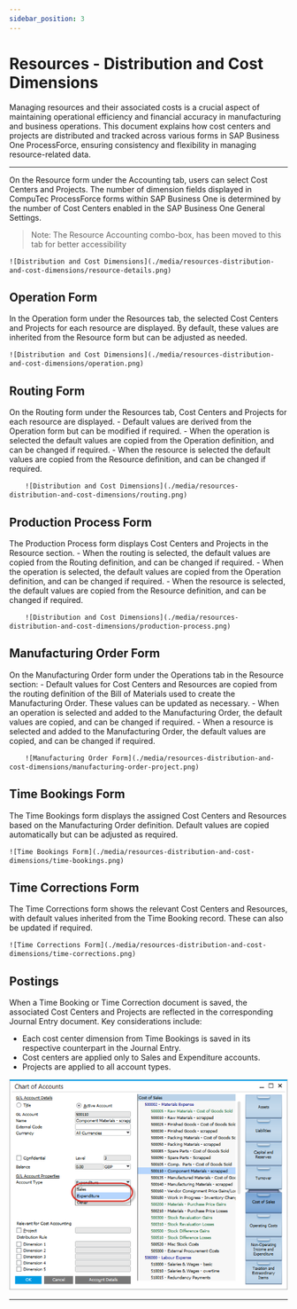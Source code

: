 ```yaml
---
sidebar_position: 3
---
```


# Resources - Distribution and Cost Dimensions

Managing resources and their associated costs is a crucial aspect of maintaining operational efficiency and financial accuracy in manufacturing and business operations. This document explains how cost centers and projects are distributed and tracked across various forms in SAP Business One ProcessForce, ensuring consistency and flexibility in managing resource-related data.

---

On the Resource form under the Accounting tab, users can select Cost Centers and Projects. The number of dimension fields displayed in CompuTec ProcessForce forms within SAP Business One is determined by the number of Cost Centers enabled in the SAP Business One General Settings.
>Note: The Resource Accounting combo-box, has been moved to this tab for better accessibility

    ![Distribution and Cost Dimensions](./media/resources-distribution-and-cost-dimensions/resource-details.png)

## Operation Form

In the Operation form under the Resources tab, the selected Cost Centers and Projects for each resource are displayed. By default, these values are inherited from the Resource form but can be adjusted as needed.

    ![Distribution and Cost Dimensions](./media/resources-distribution-and-cost-dimensions/operation.png)

## Routing Form

On the Routing form under the Resources tab, Cost Centers and Projects for each resource are displayed.
    - Default values are derived from the Operation form but can be modified if required.
    - When the operation is selected the default values are copied from the Operation definition, and can be changed if required.
    - When the resource is selected the default values are copied from the Resource definition, and can be changed if required.

        ![Distribution and Cost Dimensions](./media/resources-distribution-and-cost-dimensions/routing.png)

## Production Process Form

The Production Process form displays Cost Centers and Projects in the Resource section.
    - When the routing is selected, the default values are copied from the Routing definition, and can be changed if required.
    - When the operation is selected, the default values are copied from the Operation definition, and can be changed if required.
    - When the resource is selected, the default values are copied from the Resource definition, and can be changed if required.

        ![Distribution and Cost Dimensions](./media/resources-distribution-and-cost-dimensions/production-process.png)

## Manufacturing Order Form

On the Manufacturing Order form under the Operations tab in the Resource section:
    - Default values for Cost Centers and Resources are copied from the routing definition of the Bill of Materials used to create the Manufacturing Order. These values can be updated as necessary.
    - When an operation is selected and added to the Manufacturing Order, the default values are copied, and can be changed if required.
    - When a resource is selected and added to the Manufacturing Order, the default values are copied, and can be changed if required.

        ![Manufacturing Order Form](./media/resources-distribution-and-cost-dimensions/manufacturing-order-project.png)

## Time Bookings Form

The Time Bookings form displays the assigned Cost Centers and Resources based on the Manufacturing Order definition. Default values are copied automatically but can be adjusted as required.

    ![Time Bookings Form](./media/resources-distribution-and-cost-dimensions/time-bookings.png)

## Time Corrections Form

The Time Corrections form shows the relevant Cost Centers and Resources, with default values inherited from the Time Booking record. These can also be updated if required.

    ![Time Corrections Form](./media/resources-distribution-and-cost-dimensions/time-corrections.png)

## Postings

When a Time Booking or Time Correction document is saved, the associated Cost Centers and Projects are reflected in the corresponding Journal Entry document. Key considerations include:

- Each cost center dimension from Time Bookings is saved in its respective counterpart in the Journal Entry.
- Cost centers are applied only to Sales and Expenditure accounts.
- Projects are applied to all account types.

![Distribution and Cost Dimensions](./media/resources-distribution-and-cost-dimensions/chart-of-accounts.png)

---
